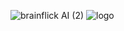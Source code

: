 
![brainflick AI (2)](https://user-images.githubusercontent.com/94669300/235457975-65d9cf2d-520a-4664-b2d7-6c08b451be5e.png)
![logo](https://user-images.githubusercontent.com/94669300/236223130-a09f8253-2d85-4dd0-854d-77b64fbc12a7.svg)
